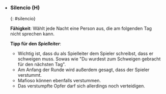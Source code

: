   - ### **Silencio (H)**
      {: #silencio}

      **Fähigkeit**: Wählt jede Nacht eine Person aus, die am folgenden Tag nicht sprechen kann.

      **Tipp für den *Spielleiter***:

      * Wichtig ist, dass du als Spielleiter dem Spieler schreibst, dass er schweigen muss. Sowas wie "Du wurdest zum Schweigen gebracht für den nächsten Tag".
      * Am Anfang der Runde wird außerdem gesagt, dass der Spieler verstummt.
      * Mafioso können ebenfalls verstummen.
      * Das verstumpfte Opfer darf sich allerdings noch verteidigen.